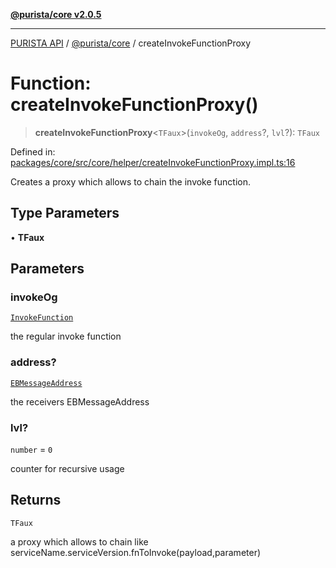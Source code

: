 [**@purista/core v2.0.5**](../README.md)

***

[PURISTA API](../../../packages.md) / [@purista/core](../README.md) / createInvokeFunctionProxy

# Function: createInvokeFunctionProxy()

> **createInvokeFunctionProxy**\<`TFaux`\>(`invokeOg`, `address`?, `lvl`?): `TFaux`

Defined in: [packages/core/src/core/helper/createInvokeFunctionProxy.impl.ts:16](https://github.com/puristajs/purista/blob/master/packages/core/src/core/helper/createInvokeFunctionProxy.impl.ts#L16)

Creates a proxy which allows to chain the invoke function.

## Type Parameters

• **TFaux**

## Parameters

### invokeOg

[`InvokeFunction`](../type-aliases/InvokeFunction.md)

the regular invoke function

### address?

[`EBMessageAddress`](../type-aliases/EBMessageAddress.md)

the receivers EBMessageAddress

### lvl?

`number` = `0`

counter for recursive usage

## Returns

`TFaux`

a proxy which allows to chain like serviceName.serviceVersion.fnToInvoke(payload,parameter)
